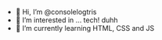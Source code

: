 - 👋 Hi, I’m @consolelogtris
- 👀 I’m interested in ... tech! duhh
- 🌱 I’m currently learning HTML, CSS and JS

<!---
consolelogtris/consolelogtris is a ✨ special ✨ repository because its `README.md` (this file) appears on your GitHub profile.
You can click the Preview link to take a look at your changes.
--->
